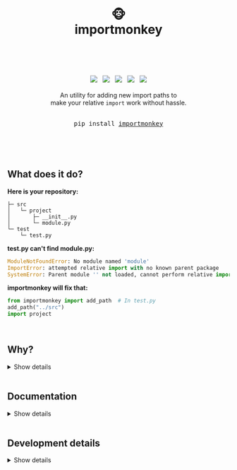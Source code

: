 <div align="center">
    <h1>
        <br>
        🐵
        <br>
        importmonkey
        <br>
        <br>
    </h1>
    <br>
    <br>
    <a href="https://www.python.org/"><img src="https://img.shields.io/badge/Python-3.12.0-blue?logo=python&logoColor=white"/></a>
    &nbsp;
    <a href="https://www.python.org/"><img src="https://img.shields.io/badge/Dependencies-None-blue"/></a>
    &nbsp;
    <a href="https://github.com/psf/black"><img src="https://img.shields.io/badge/Style-black-000000"/></a>
    &nbsp;
    <a href="https://choosealicense.com/licenses/unlicense/"><img src="https://img.shields.io/badge/Licence-The_Unlicence-purple"/></a>
    &nbsp;
    <a href="https://en.wikipedia.org/wiki/Finland"><img src="https://img.shields.io/badge/Made_with_%E2%9D%A4%20in-Finland-blue"/></a>
    <br>
    <br>
    An utility for adding new import paths to
    <br>
    make your relative <code>import</code> work without hassle.
    <br>
    <br>
    <pre>pip install <a href="https://github.com/hirsimaki-markus/importmonkey">importmonkey</a></pre>
    <br>
    <br>
    <br>
</div>





## What does it do?
**Here is your repository:**
```
├─ src
│   └─ project
│       ├─ __init__.py
│       └─ module.py
└─ test
    └─ test.py
```

**test.py can't find module.py:**
```python
ModuleNotFoundError: No module named 'module'
ImportError: attempted relative import with no known parent package
SystemError: Parent module '' not loaded, cannot perform relative import
```

**importmonkey will fix that:**

```python
from importmonkey import add_path  # In test.py
add_path("../src")
import project
```


<br>


## Why?
<details><summary>Show details</summary>

Sometimes you want a specific repo structure to test and build a package from the same
files so you need a relative / sibling / parent import.

</details>

<br>


## Documentation
<details><summary>Show details</summary>

```python
>>> import importmonkey
>>> help(importmonkey.add_path)
>>> # Or take a look at the well documented source.
```

</details>

<br>


## Development details
<details><summary>Show details</summary>

  **Linting**
  ```bash
  importmonkey$ python -m black .
  importmonkey$ python -m flake8 src/ test/
  ```

  **Testing**
  ```bash
  importmonkey$ python test/run_test_suite.py
  ```

  **Building & releasing**
  ```bash
  # Remember to increment __version__ in __init__.py
  importmonkey$ python -m build --wheel && rm -rf build/ && rm -rf src/importmonkey.egg-info/
  importmonkey$ importmonkey$ python -m twine check dist/*
  importmonkey$ python -m twine upload dist/*
  importmonkey$ rm -rf dist/
  ```

</details>

